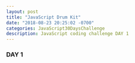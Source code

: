 ```yaml
---
layout: post
title: "JavaScript Drum Kit"
date: "2018-08-23 20:25:02 -0700"
categories: JavaScript30DaysChallenge
description: JavaScript coding challenge DAY 1
---
```


### DAY 1
